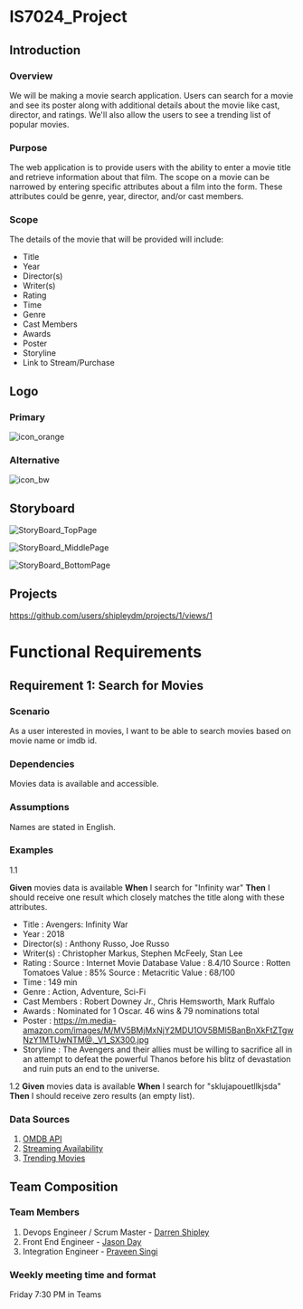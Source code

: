 # IS7024_Project
## Introduction
### Overview
We will be making a movie search application. Users can search for a movie and see its poster along with additional details about the movie like cast, director, and ratings. We'll also allow the users to see a trending list of popular movies.  

### Purpose
The web application is to provide users with the ability to enter a movie title and retrieve information about that film. The scope on a movie can be narrowed by entering specific attributes about a film into the form. These attributes could be genre, year, director, and/or cast members.  

### Scope
The details of the movie that will be provided will include:
- Title
- Year
- Director(s)
- Writer(s)
- Rating
- Time
- Genre
- Cast Members
- Awards
- Poster
- Storyline
- Link to Stream/Purchase  

## Logo
### Primary  
![icon_orange](https://user-images.githubusercontent.com/51447959/196820576-432a932f-0646-426a-b126-324a00ec499f.png "Primary Application Logo")  

### Alternative  
![icon_bw](https://user-images.githubusercontent.com/51447959/196820597-9dfebd06-b8f7-45a7-b945-fbaad20bfcad.png  "Secondary Application Logo")  


## Storyboard
![StoryBoard_TopPage](https://user-images.githubusercontent.com/101297146/196309202-df4e5b28-0472-43cf-ab5c-5123df275699.png)

![StoryBoard_MiddlePage](https://user-images.githubusercontent.com/101297146/196309044-de21b5bb-b9de-4bde-b26a-4f7b250df362.png)

![StoryBoard_BottomPage](https://user-images.githubusercontent.com/101297146/196309068-1e3f4b75-d83a-47c0-9f62-c52f3b07c521.png)

## Projects
https://github.com/users/shipleydm/projects/1/views/1

# Functional Requirements
## Requirement 1: Search for Movies
### Scenario
As a user interested in movies, I want to be able to search movies based on movie name or imdb id.

### Dependencies
Movies data is available and accessible.

### Assumptions
Names are stated in English.

### Examples

1.1

**Given** movies data is available
**When**  I search for "Infinity war"
**Then**  I should receive one result which closely matches the title along with these attributes.
- Title : Avengers: Infinity War
- Year  : 2018
- Director(s) : Anthony Russo, Joe Russo
- Writer(s) : Christopher Markus, Stephen McFeely, Stan Lee
- Rating : 
    Source	:	Internet Movie Database
    Value	:	8.4/10
    Source	:	Rotten Tomatoes
    Value	:	85%
    Source	:	Metacritic
    Value	:	68/100
- Time :  149 min
- Genre :  Action, Adventure, Sci-Fi
- Cast Members : Robert Downey Jr., Chris Hemsworth, Mark Ruffalo
- Awards : Nominated for 1 Oscar. 46 wins & 79 nominations total
- Poster :  https://m.media-amazon.com/images/M/MV5BMjMxNjY2MDU1OV5BMl5BanBnXkFtZTgwNzY1MTUwNTM@._V1_SX300.jpg
- Storyline : The Avengers and their allies must be willing to sacrifice all in an attempt to defeat the powerful Thanos before his blitz of devastation and ruin puts an end to the universe.

1.2 
**Given** movies data is available
**When**  I search for "sklujapouetllkjsda"
**Then**  I should receive zero results (an empty list).

### Data Sources
 1) [OMDB API](http://www.omdbapi.com/?apikey=280d36f8&t=infinity+war)
 2) [Streaming Availability](https://streaming-availability.p.rapidapi.com/get/basic?country=us&tmdb_id=movie%2F120&output_language=en)
 3) [Trending Movies](https://api.themoviedb.org/3/trending/movie/week?api_key=641404d7aea85802758ccd6b0857f41a)

## Team Composition
### Team Members
 1) Devops Engineer / Scrum Master - [Darren Shipley](https://github.com/shipleydm)
 2) Front End Engineer - [Jason Day](https://github.com/jasonjday)
 3) Integration Engineer - [Praveen Singi](https://github.com/praveensingi)

### Weekly meeting time and format 
Friday 7:30 PM in Teams

